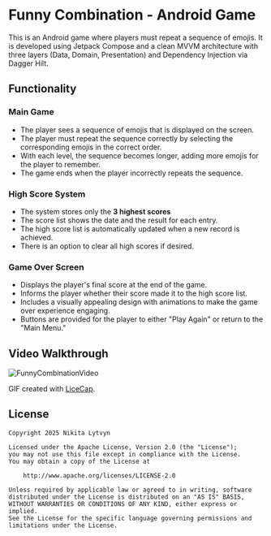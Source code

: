 # Funny Combination - Android Game

This is an Android game where players must repeat a sequence of emojis. It is developed using Jetpack Compose and a clean MVVM architecture with three layers (Data, Domain, Presentation) and Dependency Injection via Dagger Hilt.

## Functionality

### Main Game
- The player sees a sequence of emojis that is displayed on the screen.
- The player must repeat the sequence correctly by selecting the corresponding emojis in the correct order.
- With each level, the sequence becomes longer, adding more emojis for the player to remember.
- The game ends when the player incorrectly repeats the sequence.

### High Score System
- The system stores only the **3 highest scores**
- The score list shows the date and the result for each entry.
- The high score list is automatically updated when a new record is achieved.
- There is an option to clear all high scores if desired.

### Game Over Screen
- Displays the player's final score at the end of the game.
- Informs the player whether their score made it to the high score list.
- Includes a visually appealing design with animations to make the game over experience engaging.
- Buttons are provided for the player to either "Play Again" or return to the "Main Menu."

## Video Walkthrough


![FunnyCombinationVideo](https://github.com/user-attachments/assets/d46b2063-bb17-41bb-94cc-e2d707293ccd)



GIF created with [LiceCap](http://www.cockos.com/licecap/).

## License

    Copyright 2025 Nikita Lytvyn

    Licensed under the Apache License, Version 2.0 (the "License");
    you may not use this file except in compliance with the License.
    You may obtain a copy of the License at

        http://www.apache.org/licenses/LICENSE-2.0

    Unless required by applicable law or agreed to in writing, software
    distributed under the License is distributed on an "AS IS" BASIS,
    WITHOUT WARRANTIES OR CONDITIONS OF ANY KIND, either express or implied.
    See the License for the specific language governing permissions and
    limitations under the License.
